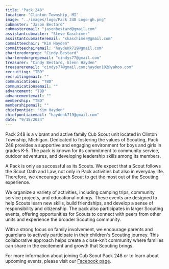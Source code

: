 ```yaml
---
title: "Pack 248"
location: "Clinton Township, MI"
image: "../images/logo/Pack 248 Logo-gh.png"
cubmaster: "Jason Bestard"
cubmasteremail: "jasonbestard@gmail.com"
assistantcubmaster: "Steve Kaschimer"
assistantcubmasteremail: "skaschimer@gmail.com"
committeechair: "Kim Hayden"
committeechairemail: "haydenk719@gmail.com"
charteredorgrep: "Cindy Bestard"
charteredorgrepemail: "cindys77@gmail.com"
treasurer: "Cindy Bestard, Glenn Hayden"
treasureremail: "cindys77@gmail.com;hayden102@yahoo.com"
recruiting: "TBD"
recruitingemail: ""
communications: "TBD"
communicationsemail: ""
advancement: "TBD"
advancementemail: ""
membership: "TBD"
membershipemail: ""
chiefpontiac: "Kim Hayden"
chiefpontiacemail: "haydenk719@gmail.com"
date: "9/18/2024"
---
```


Pack 248 is a vibrant and active family Cub Scout unit located in Clinton Township, Michigan. Dedicated to fostering the values of Scouting, Pack 248 provides a supportive and engaging environment for boys and girls in grades K-5. The pack is known for its commitment to community service, outdoor adventures, and developing leadership skills among its members.

A Pack is only as successful as its Scouts. We expect that a Scout follows the Scout Oath and Law, not only in Pack activities but also in everyday life. Therefore, we encourage each Scout to get the most out of the Scouting experience.

We organize a variety of activities, including camping trips, community service projects, and educational outings. These events are designed to help Scouts learn new skills, build friendships, and develop a sense of responsibility and citizenship. The pack also participates in larger Scouting events, offering opportunities for Scouts to connect with peers from other units and experience the broader Scouting community.

With a strong focus on family involvement, we encourage parents and guardians to actively participate in their children's Scouting journey. This collaborative approach helps create a close-knit community where families can share in the excitement and growth that Scouting brings.

For more information about joining Cub Scout Pack 248 or to learn about upcoming events, please visit our [Facebook page](https://www.facebook.com/groups/Eriepack248/events/).
